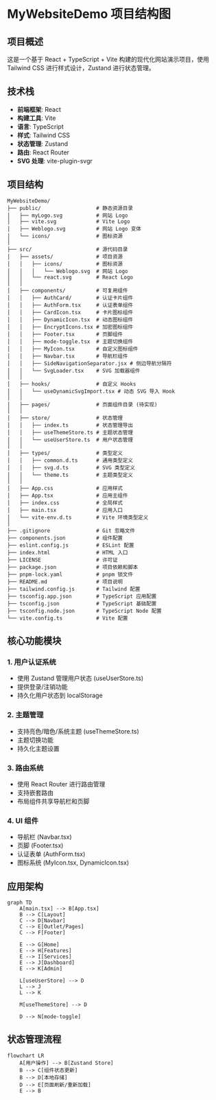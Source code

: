 # MyWebsiteDemo 项目结构图

## 项目概述

这是一个基于 React + TypeScript + Vite 构建的现代化网站演示项目，使用 Tailwind CSS 进行样式设计，Zustand 进行状态管理。

## 技术栈

- **前端框架**: React 
- **构建工具**: Vite
- **语言**: TypeScript
- **样式**: Tailwind CSS
- **状态管理**: Zustand
- **路由**: React Router
- **SVG 处理**: vite-plugin-svgr

## 项目结构

```
MyWebsiteDemo/
├── public/                  # 静态资源目录
│   ├── myLogo.svg           # 网站 Logo
│   ├── vite.svg             # Vite Logo
│   ├── Weblogo.svg          # 网站 Logo 变体
│   └── icons/               # 图标资源
│
├── src/                     # 源代码目录
│   ├── assets/              # 项目资源
│   │   ├── icons/           # 图标资源
│   │   │   └── Weblogo.svg  # 网站 Logo
│   │   └── react.svg        # React Logo
│   │
│   ├── components/          # 可复用组件
│   │   ├── AuthCard/        # 认证卡片组件
│   │   ├── AuthForm.tsx     # 认证表单组件
│   │   ├── CardIcon.tsx     # 卡片图标组件
│   │   ├── DynamicIcon.tsx  # 动态图标组件
│   │   ├── EncryptIcons.tsx # 加密图标组件
│   │   ├── Footer.tsx       # 页脚组件
│   │   ├── mode-toggle.tsx  # 主题切换组件
│   │   ├── MyIcon.tsx       # 自定义图标组件
│   │   ├── Navbar.tsx       # 导航栏组件
│   │   ├── SideNavigationSeparator.jsx # 侧边导航分隔符
│   │   └── SvgLoader.tsx    # SVG 加载器组件
│   │
│   ├── hooks/               # 自定义 Hooks
│   │   └── useDynamicSvgImport.tsx # 动态 SVG 导入 Hook
│   │
│   ├── pages/               # 页面组件目录 (待实现)
│   │
│   ├── store/               # 状态管理
│   │   ├── index.ts         # 状态管理导出
│   │   ├── useThemeStore.ts # 主题状态管理
│   │   └── useUserStore.ts  # 用户状态管理
│   │
│   ├── types/               # 类型定义
│   │   ├── common.d.ts      # 通用类型定义
│   │   ├── svg.d.ts         # SVG 类型定义
│   │   └── theme.ts         # 主题类型定义
│   │
│   ├── App.css              # 应用样式
│   ├── App.tsx              # 应用主组件
│   ├── index.css            # 全局样式
│   ├── main.tsx             # 应用入口
│   └── vite-env.d.ts        # Vite 环境类型定义
│
├── .gitignore               # Git 忽略文件
├── components.json          # 组件配置
├── eslint.config.js         # ESLint 配置
├── index.html               # HTML 入口
├── LICENSE                  # 许可证
├── package.json             # 项目依赖和脚本
├── pnpm-lock.yaml           # pnpm 锁文件
├── README.md                # 项目说明
├── tailwind.config.js       # Tailwind 配置
├── tsconfig.app.json        # TypeScript 应用配置
├── tsconfig.json            # TypeScript 基础配置
├── tsconfig.node.json       # TypeScript Node 配置
└── vite.config.ts           # Vite 配置
```

## 核心功能模块

### 1. 用户认证系统
- 使用 Zustand 管理用户状态 (useUserStore.ts)
- 提供登录/注销功能
- 持久化用户状态到 localStorage

### 2. 主题管理
- 支持亮色/暗色/系统主题 (useThemeStore.ts)
- 主题切换功能
- 持久化主题设置

### 3. 路由系统
- 使用 React Router 进行路由管理
- 支持嵌套路由
- 布局组件共享导航栏和页脚

### 4. UI 组件
- 导航栏 (Navbar.tsx)
- 页脚 (Footer.tsx)
- 认证表单 (AuthForm.tsx)
- 图标系统 (MyIcon.tsx, DynamicIcon.tsx)

## 应用架构

```mermaid
graph TD
    A[main.tsx] --> B[App.tsx]
    B --> C[Layout]
    C --> D[Navbar]
    C --> E[Outlet/Pages]
    C --> F[Footer]
    
    E --> G[Home]
    E --> H[Features]
    E --> I[Services]
    E --> J[Dashboard]
    E --> K[Admin]
    
    L[useUserStore] --> D
    L --> J
    L --> K
    
    M[useThemeStore] --> D
    
    D --> N[mode-toggle]
```

## 状态管理流程

```mermaid
flowchart LR
    A[用户操作] --> B[Zustand Store]
    B --> C[组件状态更新]
    B --> D[本地存储]
    D --> E[页面刷新/重新加载]
    E --> B
```